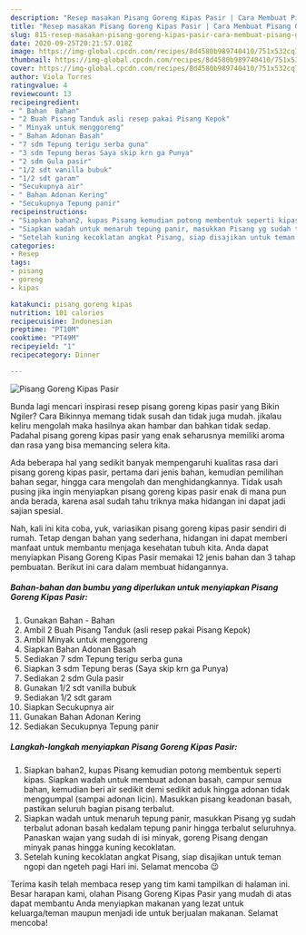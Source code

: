 ```yaml
---
description: "Resep masakan Pisang Goreng Kipas Pasir | Cara Membuat Pisang Goreng Kipas Pasir Yang Bikin Ngiler"
title: "Resep masakan Pisang Goreng Kipas Pasir | Cara Membuat Pisang Goreng Kipas Pasir Yang Bikin Ngiler"
slug: 815-resep-masakan-pisang-goreng-kipas-pasir-cara-membuat-pisang-goreng-kipas-pasir-yang-bikin-ngiler
date: 2020-09-25T20:21:57.018Z
image: https://img-global.cpcdn.com/recipes/8d4580b989740410/751x532cq70/pisang-goreng-kipas-pasir-foto-resep-utama.jpg
thumbnail: https://img-global.cpcdn.com/recipes/8d4580b989740410/751x532cq70/pisang-goreng-kipas-pasir-foto-resep-utama.jpg
cover: https://img-global.cpcdn.com/recipes/8d4580b989740410/751x532cq70/pisang-goreng-kipas-pasir-foto-resep-utama.jpg
author: Viola Torres
ratingvalue: 4
reviewcount: 13
recipeingredient:
- " Bahan  Bahan"
- "2 Buah Pisang Tanduk asli resep pakai Pisang Kepok"
- " Minyak untuk menggoreng"
- " Bahan Adonan Basah"
- "7 sdm Tepung terigu serba guna"
- "3 sdm Tepung beras Saya skip krn ga Punya"
- "2 sdm Gula pasir"
- "1/2 sdt vanilla bubuk"
- "1/2 sdt garam"
- "Secukupnya air"
- " Bahan Adonan Kering"
- "Secukupnya Tepung panir"
recipeinstructions:
- "Siapkan bahan2, kupas Pisang kemudian potong membentuk seperti kipas. Siapkan wadah untuk membuat adonan basah, campur semua bahan, kemudian beri air sedikit demi sedikit aduk hingga adonan tidak menggumpal (sampai adonan licin). Masukkan pisang keadonan basah, pastikan seluruh bagian pisang terbalut."
- "Siapkan wadah untuk menaruh tepung panir, masukkan Pisang yg sudah terbalut adonan basah kedalam tepung panir hingga terbalut seluruhnya. Panaskan wajan yang sudah di isi minyak, goreng Pisang dengan minyak panas hingga kuning kecoklatan."
- "Setelah kuning kecoklatan angkat Pisang, siap disajikan untuk teman ngopi dan ngeteh pagi Hari ini. Selamat mencoba 😉"
categories:
- Resep
tags:
- pisang
- goreng
- kipas

katakunci: pisang goreng kipas 
nutrition: 101 calories
recipecuisine: Indonesian
preptime: "PT10M"
cooktime: "PT49M"
recipeyield: "1"
recipecategory: Dinner

---
```



![Pisang Goreng Kipas Pasir](https://img-global.cpcdn.com/recipes/8d4580b989740410/751x532cq70/pisang-goreng-kipas-pasir-foto-resep-utama.jpg)

Bunda lagi mencari inspirasi resep pisang goreng kipas pasir yang Bikin Ngiler? Cara Bikinnya memang tidak susah dan tidak juga mudah. jikalau keliru mengolah maka hasilnya akan hambar dan bahkan tidak sedap. Padahal pisang goreng kipas pasir yang enak seharusnya memiliki aroma dan rasa yang bisa memancing selera kita.

Ada beberapa hal yang sedikit banyak mempengaruhi kualitas rasa dari pisang goreng kipas pasir, pertama dari jenis bahan, kemudian pemilihan bahan segar, hingga cara mengolah dan menghidangkannya. Tidak usah pusing jika ingin menyiapkan pisang goreng kipas pasir enak di mana pun anda berada, karena asal sudah tahu triknya maka hidangan ini dapat jadi sajian spesial.




Nah, kali ini kita coba, yuk, variasikan pisang goreng kipas pasir sendiri di rumah. Tetap dengan bahan yang sederhana, hidangan ini dapat memberi manfaat untuk membantu menjaga kesehatan tubuh kita. Anda dapat menyiapkan Pisang Goreng Kipas Pasir memakai 12 jenis bahan dan 3 tahap pembuatan. Berikut ini cara dalam membuat hidangannya.

<!--inarticleads1-->

##### Bahan-bahan dan bumbu yang diperlukan untuk menyiapkan Pisang Goreng Kipas Pasir:

1. Gunakan  Bahan - Bahan
1. Ambil 2 Buah Pisang Tanduk (asli resep pakai Pisang Kepok)
1. Ambil  Minyak untuk menggoreng
1. Siapkan  Bahan Adonan Basah
1. Sediakan 7 sdm Tepung terigu serba guna
1. Siapkan 3 sdm Tepung beras (Saya skip krn ga Punya)
1. Sediakan 2 sdm Gula pasir
1. Gunakan 1/2 sdt vanilla bubuk
1. Sediakan 1/2 sdt garam
1. Siapkan Secukupnya air
1. Gunakan  Bahan Adonan Kering
1. Sediakan Secukupnya Tepung panir




<!--inarticleads2-->

##### Langkah-langkah menyiapkan Pisang Goreng Kipas Pasir:

1. Siapkan bahan2, kupas Pisang kemudian potong membentuk seperti kipas. Siapkan wadah untuk membuat adonan basah, campur semua bahan, kemudian beri air sedikit demi sedikit aduk hingga adonan tidak menggumpal (sampai adonan licin). Masukkan pisang keadonan basah, pastikan seluruh bagian pisang terbalut.
1. Siapkan wadah untuk menaruh tepung panir, masukkan Pisang yg sudah terbalut adonan basah kedalam tepung panir hingga terbalut seluruhnya. Panaskan wajan yang sudah di isi minyak, goreng Pisang dengan minyak panas hingga kuning kecoklatan.
1. Setelah kuning kecoklatan angkat Pisang, siap disajikan untuk teman ngopi dan ngeteh pagi Hari ini. Selamat mencoba 😉




Terima kasih telah membaca resep yang tim kami tampilkan di halaman ini. Besar harapan kami, olahan Pisang Goreng Kipas Pasir yang mudah di atas dapat membantu Anda menyiapkan makanan yang lezat untuk keluarga/teman maupun menjadi ide untuk berjualan makanan. Selamat mencoba!
